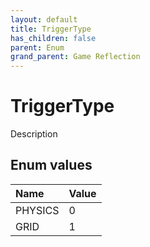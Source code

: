 ```yaml
---
layout: default
title: TriggerType
has_children: false
parent: Enum
grand_parent: Game Reflection
---
```

# TriggerType
Description 

## Enum values

| Name | Value |
|:----------|:--------------|
| PHYSICS | 0 |
| GRID | 1 |

